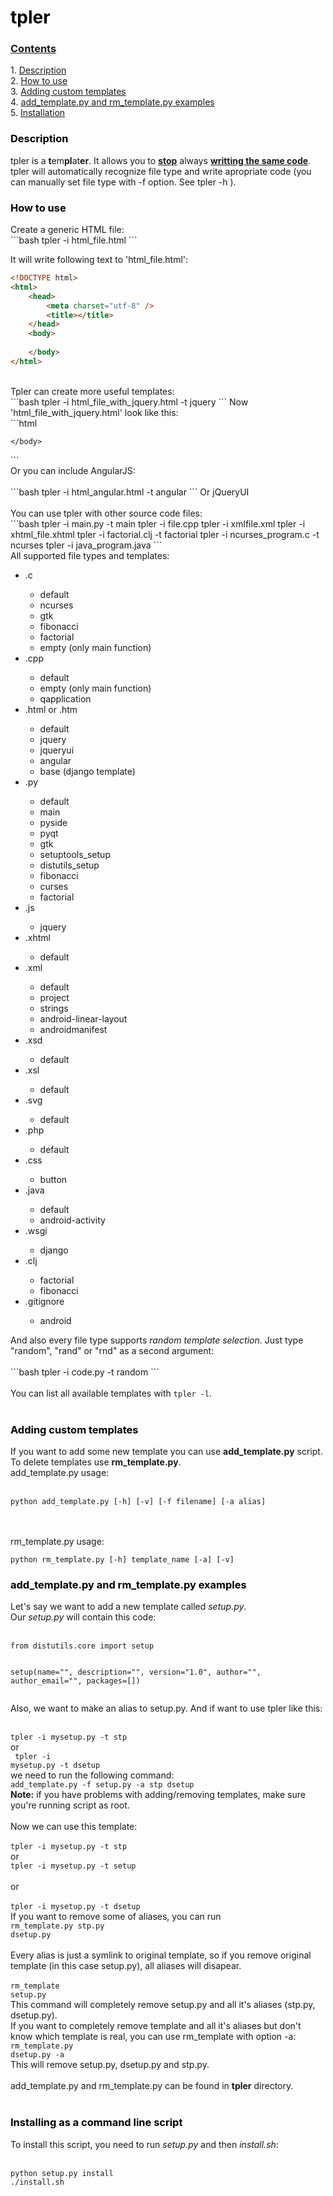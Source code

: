 <h1 id="tpler"><a style="text-decoration: none; color: black;" href="#tpler">tpler</a></h1>
<h3 id="contents"><a href="#contents">Contents</a></h3>
<p>
1. <a href="#description">Description</a><br/>
2. <a href="#how-to-use">How to use</a><br/>
3. <a href="#adding-custom-templates">Adding custom templates</a><br/>
4. <a href="#add_templatepy-and-rm_templatepy-examples">add_template.py and rm_template.py examples</a><br/>
5. <a href="#installing-as-a-command-line-script">Installation</a>
</p>
<h3 id="description"><a style="text-decoration: none; color: black;" href="#description">Description</a></h3>
<p>
tpler is a <b>t</b>em<b>pl</b>at<b>er</b>. It allows you to <b style="text-decoration: underline;">stop</b> always <b style="text-decoration: underline;">writting the same code</b>.<br/>
tpler will automatically recognize file type and write apropriate code (you can manually set file type with -f option. See tpler -h ).
</p>
<h3 id="how-to-use"><a style="text-decoration: none; color: black;" href="#how-to-use">How to use</a></h3>
Create a generic HTML file:<br/>
```bash
tpler -i html_file.html
```

It will write following text to 'html_file.html':
```html
<!DOCTYPE html>
<html>
	<head>
		<meta charset="utf-8" />
		<title></title>
	</head>
	<body>
		
	</body>
</html>
```
<br/>
Tpler can create more useful templates:<br/>
```bash
tpler -i html_file_with_jquery.html -t jquery
```
Now 'html_file_with_jquery.html' look like this:<br/>
```html
<!DOCTYPE html>
<html>
	<head>
		<meta charset="utf-8" />
		<title></title>
		<script type="text/javascript" src="http://code.jquery.com/jquery-latest.min.js">
		</script>
	</head>
	<body>
		
	</body>
</html>
```
<br/>
Or you can include AngularJS:<br/><br/>
```bash
tpler -i html_angular.html -t angular
```
Or jQueryUI<br/><br/>
You can use tpler with other source code files:<br/>
```bash
tpler -i main.py -t main
tpler -i file.cpp
tpler -i xmlfile.xml
tpler -i xhtml_file.xhtml
tpler -i factorial.clj -t factorial
tpler -i ncurses_program.c -t ncurses
tpler -i java_program.java
```
<br/>
All supported file types and templates:
<ul>
<li>.c</li>
	<ul>
	<li>default</li>
	<li>ncurses</li>
	<li>gtk</li>
	<li>fibonacci</li>
	<li>factorial</li>
	<li>empty (only main function)</li></ul>
<li>.cpp</li>
	<ul>
	<li>default</li>
	<li>empty (only main function)</li>
	<li>qapplication</li>
	</ul>
<li>.html or .htm</li>
	<ul>
	<li>default</li>
	<li>jquery</li>
	<li>jqueryui</li>
	<li>angular</li>
	<li>base (django template) </li>
	</ul>
<li>.py</li>
	<ul>
	<li>default</li>
	<li>main</li>
	<li>pyside</li>
	<li>pyqt</li>
	<li>gtk</li>
	<li>setuptools_setup</li>
	<li>distutils_setup</li>
	<li>fibonacci</li>
	<li>curses</li>
	<li>factorial</li>
	</ul>
<li>.js</li>
        <ul><li>jquery</li></ul>
<li>.xhtml</li>
	<ul><li>default</li></ul>
<li>.xml</li>
	<ul>
	<li>default</li>
	<li>project</li>
	<li>strings</li>
	<li>android-linear-layout</li>
	<li>androidmanifest</li>
	</ul>
<li>.xsd</li>
	<ul><li>default</li></ul>
<li>.xsl</li>
	<ul><li>default</li></ul>
<li>.svg</li>
	<ul><li>default</li></ul>
<li>.php</li>
	<ul><li>default</li></ul>
<li>.css</li>
	<ul><li>button</li></ul>
<li>.java</li>
	<ul>
	<li>default</li>
	<li>android-activity</li>
	</ul>
<li>.wsgi</li>
	<ul><li>django</li></ul>
<li>.clj</li>
	<ul><li>factorial</li>
	<li>fibonacci</li></ul>
<li>.gitignore</li>
	<ul><li>android</li></ul>
</ul>
And also every file type supports <i>random template selection</i>. Just type "random", "rand" or "rnd" as a second argument:<br/><br/>
```bash
tpler -i code.py -t random
```
<br/><br/>
You can list all available templates with <code>tpler -l</code>.<br/><br/>
</p>
<h3 id="adding-custom-templates"><a style="text-decoration: none; color: black;" href="#adding-custom-templates">Adding custom templates</a></h3>
<p>
If you want to add some new template you can use <b>add_template.py</b> script.
To delete templates use <b>rm_template.py</b>.<br/>
add_template.py usage:<br/><br/>
<pre>
<code>python add_template.py [-h] [-v] [-f filename] [-a alias]</code></pre>
<br/><br/>
rm_template.py usage:<br/>
<pre>
<code>python rm_template.py [-h] template_name [-a] [-v]</code></pre>
</p>
<h3 id="add_templatepy-and-rm_templatepy-examples"><a style="text-decoration: none; color: black;" href="#add_templatepy-and-rm_templatepy-examples">add_template.py and rm_template.py examples</a></h3>
<p>
Let's say we want to add a new template called <i>setup.py</i>.<br/>
Our <i>setup.py</i> will contain this code:<br/><br/>
<pre><code>from distutils.core import setup

setup(name="",
description="",
version="1.0",
author="",
author_email="",
packages=[])
</code></pre>
Also, we want to make an alias to setup.py.
And if want to use tpler like this:<br/><br/>
<code>
tpler -i mysetup.py -t stp
</code>
<br/>
or<br/>
<code>
tpler -i mysetup.py -t dsetup
</code><br/>
we need to run the following command:<br/>
<code>add_template.py -f setup.py -a stp dsetup</code>
<br/>
<b>Note:</b> if you have problems with adding/removing templates, make sure you're running script as root.<br/><br/>
Now we can use this template:<br/><br/>
<code>tpler -i mysetup.py -t stp</code>
<br/>or<br/>
<code>tpler -i mysetup.py -t setup</code>
<br/><br/>
or<br/><br/>
<code>tpler -i mysetup.py -t dsetup</code><br/>
If you want to remove some of aliases, you can run<br/>
<code>rm_template.py stp.py dsetup.py</code>
<br/><br/>
Every alias is just a symlink to original template, so if you remove original template (in this case setup.py), all aliases will disapear.</br><br/>
<code>rm_template setup.py</code><br/>
This command will completely remove setup.py and all it's aliases (stp.py, dsetup.py).<br/>
If you want to completely remove template and all it's aliases but don't know which template is real, you can use rm_template with option -a:<br/>
<code>rm_template.py dsetup.py -a</code><br/>
This will remove setup.py, dsetup.py and stp.py.<br/><br/>
add_template.py and rm_template.py can be found in <b>tpler</b> directory.
<br/><br/>
</p>
<h3 id="installation"><a style="text-decoration: none; color: black;" href="#installing-as-a-command-line-script">Installing as a command line script</a></h3>
<p>
To install this script, you need to run <i>setup.py</i> and then <i>install.sh</i>:<br/><br/>
<pre><code>python setup.py install
./install.sh
</code></pre>
<br/><br/>
</p>
